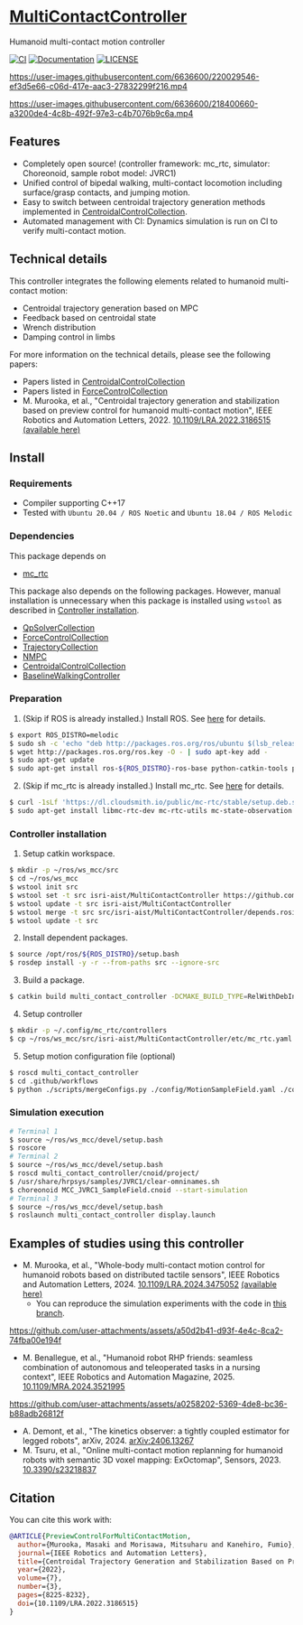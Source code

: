 # [MultiContactController](https://github.com/isri-aist/MultiContactController)
Humanoid multi-contact motion controller

[![CI](https://github.com/isri-aist/MultiContactController/actions/workflows/ci.yaml/badge.svg)](https://github.com/isri-aist/MultiContactController/actions/workflows/ci.yaml)
[![Documentation](https://img.shields.io/badge/doxygen-online-brightgreen?logo=read-the-docs&style=flat)](https://isri-aist.github.io/MultiContactController/)
[![LICENSE](https://img.shields.io/github/license/isri-aist/MultiContactController)](https://github.com/isri-aist/MultiContactController/blob/master/LICENSE)

https://user-images.githubusercontent.com/6636600/220029546-ef3d5e66-c06d-417e-aac3-27832299f216.mp4

https://user-images.githubusercontent.com/6636600/218400660-a3200de4-4c8b-492f-97e3-c4b7076b9c6a.mp4

## Features
- Completely open source! (controller framework: mc_rtc, simulator: Choreonoid, sample robot model: JVRC1)
- Unified control of bipedal walking, multi-contact locomotion including surface/grasp contacts, and jumping motion.
- Easy to switch between centroidal trajectory generation methods implemented in [CentroidalControlCollection](https://github.com/isri-aist/CentroidalControlCollection).
- Automated management with CI: Dynamics simulation is run on CI to verify multi-contact motion.

## Technical details
This controller integrates the following elements related to humanoid multi-contact motion:
- Centroidal trajectory generation based on MPC
- Feedback based on centroidal state
- Wrench distribution
- Damping control in limbs

For more information on the technical details, please see the following papers:
- Papers listed in [CentroidalControlCollection](https://github.com/isri-aist/CentroidalControlCollection)
- Papers listed in [ForceControlCollection](https://github.com/isri-aist/ForceControlCollection)
- M. Murooka, et al., "Centroidal trajectory generation and stabilization based on preview control for humanoid multi-contact motion", IEEE Robotics and Automation Letters, 2022. [10.1109/LRA.2022.3186515](https://doi.org/10.1109/LRA.2022.3186515) [(available here)](https://hal.science/hal-03720407)

## Install

### Requirements
- Compiler supporting C++17
- Tested with `Ubuntu 20.04 / ROS Noetic` and `Ubuntu 18.04 / ROS Melodic`

### Dependencies
This package depends on
- [mc_rtc](https://jrl-umi3218.github.io/mc_rtc)

This package also depends on the following packages. However, manual installation is unnecessary when this package is installed using `wstool` as described in [Controller installation](#controller-installation).
- [QpSolverCollection](https://github.com/isri-aist/QpSolverCollection)
- [ForceControlCollection](https://github.com/isri-aist/ForceControlCollection)
- [TrajectoryCollection](https://github.com/isri-aist/TrajectoryCollection)
- [NMPC](https://github.com/isri-aist/NMPC)
- [CentroidalControlCollection](https://github.com/isri-aist/CentroidalControlCollection)
- [BaselineWalkingController](https://github.com/isri-aist/BaselineWalkingController)

### Preparation
1. (Skip if ROS is already installed.) Install ROS. See [here](http://wiki.ros.org/ROS/Installation) for details.
```bash
$ export ROS_DISTRO=melodic
$ sudo sh -c 'echo "deb http://packages.ros.org/ros/ubuntu $(lsb_release -sc) main" > /etc/apt/sources.list.d/ros-latest.list'
$ wget http://packages.ros.org/ros.key -O - | sudo apt-key add -
$ sudo apt-get update
$ sudo apt-get install ros-${ROS_DISTRO}-ros-base python-catkin-tools python-rosdep
```

2. (Skip if mc_rtc is already installed.) Install mc_rtc. See [here](https://jrl-umi3218.github.io/mc_rtc/tutorials/introduction/installation-guide.html) for details.
```bash
$ curl -1sLf 'https://dl.cloudsmith.io/public/mc-rtc/stable/setup.deb.sh' | sudo -E bash
$ sudo apt-get install libmc-rtc-dev mc-rtc-utils mc-state-observation jvrc-choreonoid libcnoid-dev ros-${ROS_DISTRO}-mc-rtc-plugin ros-${ROS_DISTRO}-mc-rtc-rviz-panel libeigen-qld-dev
```

### Controller installation
1. Setup catkin workspace.
```bash
$ mkdir -p ~/ros/ws_mcc/src
$ cd ~/ros/ws_mcc
$ wstool init src
$ wstool set -t src isri-aist/MultiContactController https://github.com/isri-aist/MultiContactController --git -y
$ wstool update -t src isri-aist/MultiContactController
$ wstool merge -t src src/isri-aist/MultiContactController/depends.rosinstall
$ wstool update -t src
```

2. Install dependent packages.
```bash
$ source /opt/ros/${ROS_DISTRO}/setup.bash
$ rosdep install -y -r --from-paths src --ignore-src
```

3. Build a package.
```bash
$ catkin build multi_contact_controller -DCMAKE_BUILD_TYPE=RelWithDebInfo -DENABLE_QLD=ON --catkin-make-args all tests
```

4. Setup controller
```bash
$ mkdir -p ~/.config/mc_rtc/controllers
$ cp ~/ros/ws_mcc/src/isri-aist/MultiContactController/etc/mc_rtc.yaml ~/.config/mc_rtc/mc_rtc.yaml
```

5. Setup motion configuration file (optional)
```bash
$ roscd multi_contact_controller
$ cd .github/workflows
$ python ./scripts/mergeConfigs.py ./config/MotionSampleField.yaml ./config/DDP.yaml > ~/.config/mc_rtc/controllers/MultiContactController.yaml
```

### Simulation execution
```bash
# Terminal 1
$ source ~/ros/ws_mcc/devel/setup.bash
$ roscore
# Terminal 2
$ source ~/ros/ws_mcc/devel/setup.bash
$ roscd multi_contact_controller/cnoid/project/
$ /usr/share/hrpsys/samples/JVRC1/clear-omninames.sh
$ choreonoid MCC_JVRC1_SampleField.cnoid --start-simulation
# Terminal 3
$ source ~/ros/ws_mcc/devel/setup.bash
$ roslaunch multi_contact_controller display.launch
```

## Examples of studies using this controller
- M. Murooka, et al., "Whole-body multi-contact motion control for humanoid robots based on distributed tactile sensors", IEEE Robotics and Automation Letters, 2024. [10.1109/LRA.2024.3475052](https://doi.org/10.1109/LRA.2024.3475052) [(available here)](https://hal.science/hal-04729434v1)
  - You can reproduce the simulation experiments with the code in [this branch](https://github.com/mmurooka/MultiContactController/tree/RAL2024).

https://github.com/user-attachments/assets/a50d2b41-d93f-4e4c-8ca2-74fba00e194f

- M. Benallegue, et al., "Humanoid robot RHP friends: seamless combination of autonomous and teleoperated tasks in a nursing context", IEEE Robotics and Automation Magazine, 2025. [10.1109/MRA.2024.3521995](https://ieeexplore.ieee.org/document/10852168)

https://github.com/user-attachments/assets/a0258202-5369-4de8-bc36-b88adb26812f

- A. Demont, et al., "The kinetics observer: a tightly coupled estimator for legged robots", arXiv, 2024. [arXiv:2406.13267](https://arxiv.org/abs/2406.13267)
- M. Tsuru, et al., "Online multi-contact motion replanning for humanoid robots with semantic 3D voxel mapping: ExOctomap", Sensors, 2023. [10.3390/s23218837](https://doi.org/10.3390/s23218837)

## Citation
You can cite this work with:
```bib
@ARTICLE{PreviewControlForMultiContactMotion,
  author={Murooka, Masaki and Morisawa, Mitsuharu and Kanehiro, Fumio},
  journal={IEEE Robotics and Automation Letters}, 
  title={Centroidal Trajectory Generation and Stabilization Based on Preview Control for Humanoid Multi-Contact Motion}, 
  year={2022},
  volume={7},
  number={3},
  pages={8225-8232},
  doi={10.1109/LRA.2022.3186515}
}
```
